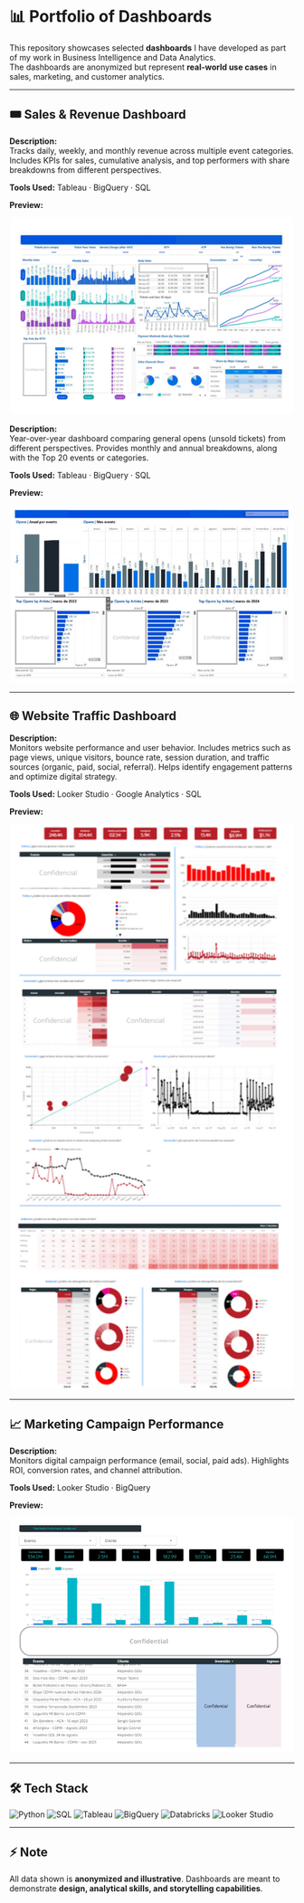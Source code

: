 # 📊 Portfolio of Dashboards

This repository showcases selected **dashboards** I have developed as part of my work in Business Intelligence and Data Analytics.  
The dashboards are anonymized but represent **real-world use cases** in sales, marketing, and customer analytics.  

---

## 🎟️ Sales & Revenue Dashboard
**Description:**  
Tracks daily, weekly, and monthly revenue across multiple event categories. Includes KPIs for sales, cumulative analysis, and top performers with share breakdowns from different perspectives.  

**Tools Used:** Tableau · BigQuery · SQL  

**Preview:**  
<p align="center" style="margin: 20 px 20;">
  <img src="./Dashboard_Sales_tickets.png" alt="Sales Dashboard" width="500"/>
</p>

**Description:**  
Year-over-year dashboard comparing general opens (unsold tickets) from different perspectives. Provides monthly and annual breakdowns, along with the Top 20 events or categories.  

**Tools Used:** Tableau · BigQuery · SQL  

**Preview:**  
<p align="center" style="margin: 20 px 20;">
  <img src="./Opens_dashboard.png" alt="Sales Dashboard" width="500"/>
</p>

---

## 🌐 Website Traffic Dashboard
**Description:**  
Monitors website performance and user behavior. Includes metrics such as page views, unique visitors, bounce rate, session duration, and traffic sources (organic, paid, social, referral). Helps identify engagement patterns and optimize digital strategy.  

**Tools Used:** Looker Studio · Google Analytics · SQL  

**Preview:**  
<p align="center" style="margin: 20 px 20;">
  <img src="./Trafico_al_sitio.png" alt="Sales Dashboard" width="500"/>
</p> 

---

## 📈 Marketing Campaign Performance
**Description:**  
Monitors digital campaign performance (email, social, paid ads). Highlights ROI, conversion rates, and channel attribution.  

**Tools Used:** Looker Studio · BigQuery  

**Preview:**  
<p align="center" style="margin: 20 px 20;">
  <img src="./Paid_Media_Dashboard.png" alt="Sales Dashboard" width="500"/>
</p> 

---

## 🛠️ Tech Stack
![Python](https://img.shields.io/badge/Python-3776AB?logo=python&logoColor=white) 
![SQL](https://img.shields.io/badge/SQL-336791?logo=postgresql&logoColor=white) 
![Tableau](https://img.shields.io/badge/Tableau-E97627?logo=tableau&logoColor=white) 
![BigQuery](https://img.shields.io/badge/BigQuery-4285F4?logo=google-cloud&logoColor=white) 
![Databricks](https://img.shields.io/badge/Databricks-FF3621?logo=databricks&logoColor=white) 
![Looker Studio](https://img.shields.io/badge/Looker%20Studio-4285F4?logo=google&logoColor=white)


---

## ⚡ Note
All data shown is **anonymized and illustrative**. Dashboards are meant to demonstrate **design, analytical skills, and storytelling capabilities**.

